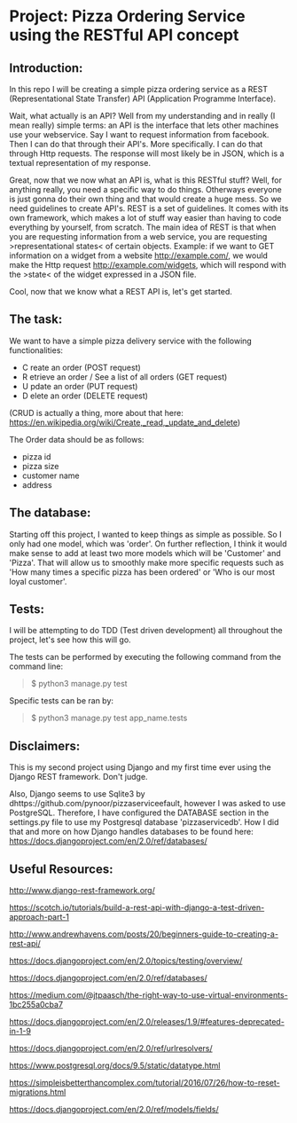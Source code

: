 # Project: Pizza Ordering Service using the RESTful API concept

## Introduction:
In this repo I will be creating a simple pizza ordering service as a REST (Representational State Transfer) API (Application Programme Interface).

Wait, what actually is an API? Well from my understanding and in really (I mean really) simple terms: an API is the interface that lets other machines use your webservice. Say I want to request information from facebook. Then I can do that through their API's. More specifically. I can do that through Http requests. The response will most likely be in JSON, which is a textual representation of my response.

Great, now that we now what an API is, what is this RESTful stuff? Well, for anything really, you need a specific way to do things. Otherways everyone is just gonna do their own thing and that would create a huge mess. So we need guidelines to create API's. REST is a set of guidelines. It comes with its own framework, which makes a lot of stuff way easier than having to code everything by yourself, from scratch. The main idea of REST is that when you are requesting information from a web service, you are requesting >representational states< of certain objects. Example: if we want to GET information on a widget from a website http://example.com/, we would make the Http request http://example.com/widgets, which will respond with the >state< of the widget expressed in a JSON file.

Cool, now that we know what a REST API is, let's get started.

## The task:
We want to have a simple pizza delivery service with the following functionalities:

- C reate an order (POST request)
- R etrieve an order / See a list of all orders (GET request)
- U pdate an order (PUT request)
- D elete an order (DELETE request)

(CRUD is actually a thing, more about that here: https://en.wikipedia.org/wiki/Create,_read,_update_and_delete)

The Order data should be as follows:
- pizza id
- pizza size
- customer name
- address

## The database:
Starting off this project, I wanted to keep things as simple as possible. So I only had one model, which was 'order'. On further reflection, I think it would make sense to add at least two more models which will be 'Customer' and 'Pizza'. That will allow us to smoothly make more specific requests such as 'How many times a specific pizza has been ordered' or 'Who is our most loyal customer'.

## Tests:
I will be attempting to do TDD (Test driven development) all throughout the project, let's see how this will go.

The tests can be performed by executing the following command from the command line:

>$ python3 manage.py test

Specific tests can be ran by:

>$ python3 manage.py test app_name.tests

## Disclaimers:

This is my second project using Django and my first time ever using the Django REST framework. Don't judge.

Also, Django seems to use Sqlite3 by dhttps://github.com/pynoor/pizzaserviceefault, however I was asked to use PostgreSQL. Therefore, I have configured the DATABASE section in the settings.py file to use my Postgresql database 'pizzaservicedb'.
How I did that and more on how Django handles databases to be found here:
https://docs.djangoproject.com/en/2.0/ref/databases/



## Useful Resources:

http://www.django-rest-framework.org/

https://scotch.io/tutorials/build-a-rest-api-with-django-a-test-driven-approach-part-1

http://www.andrewhavens.com/posts/20/beginners-guide-to-creating-a-rest-api/

https://docs.djangoproject.com/en/2.0/topics/testing/overview/

https://docs.djangoproject.com/en/2.0/ref/databases/

https://medium.com/@jtpaasch/the-right-way-to-use-virtual-environments-1bc255a0cba7

https://docs.djangoproject.com/en/2.0/releases/1.9/#features-deprecated-in-1-9

https://docs.djangoproject.com/en/2.0/ref/urlresolvers/

https://www.postgresql.org/docs/9.5/static/datatype.html

https://simpleisbetterthancomplex.com/tutorial/2016/07/26/how-to-reset-migrations.html

https://docs.djangoproject.com/en/2.0/ref/models/fields/